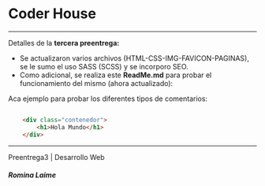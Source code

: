 # Coder House
---

Detalles de la **tercera preentrega:**
- Se actualizaron varios archivos (HTML-CSS-IMG-FAVICON-PAGINAS), se le sumo el uso SASS (SCSS) y se incorporo SEO.
- Como adicional, se realiza este **ReadMe.md** para probar el funcionamiento del mismo (ahora actualizado):

Aca ejemplo para probar los diferentes tipos de comentarios:

```HTML

    <div class="contenedor">
        <h1>Hola Mundo</h1>
    </div>
```






---
Preentrega3 | Desarrollo Web

##### Romina Laime 
